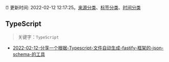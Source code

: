 :alarm_clock: 更新时间: 2022-02-12 12:17:25。[来源分类](../README.md)、[标签分类](../TAGS.md)、[时间分类](../TIMELINE.md)

## TypeScript


> 关键字：`TypeScript`



- [2022-02-12-分享一个根据-Typescript-文件自动生成-fastify-框架的-json-schema-的工具](https://www.v2ex.com/t/833404) 